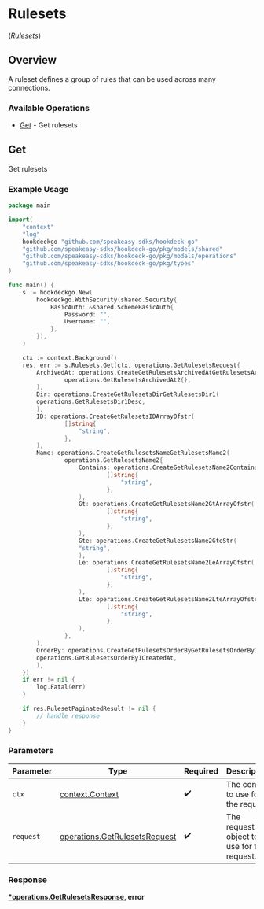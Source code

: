 # Rulesets
(*Rulesets*)

## Overview

A ruleset defines a group of rules that can be used across many connections.

### Available Operations

* [Get](#get) - Get rulesets

## Get

Get rulesets

### Example Usage

```go
package main

import(
	"context"
	"log"
	hookdeckgo "github.com/speakeasy-sdks/hookdeck-go"
	"github.com/speakeasy-sdks/hookdeck-go/pkg/models/shared"
	"github.com/speakeasy-sdks/hookdeck-go/pkg/models/operations"
	"github.com/speakeasy-sdks/hookdeck-go/pkg/types"
)

func main() {
    s := hookdeckgo.New(
        hookdeckgo.WithSecurity(shared.Security{
            BasicAuth: &shared.SchemeBasicAuth{
                Password: "",
                Username: "",
            },
        }),
    )

    ctx := context.Background()
    res, err := s.Rulesets.Get(ctx, operations.GetRulesetsRequest{
        ArchivedAt: operations.CreateGetRulesetsArchivedAtGetRulesetsArchivedAt2(
                operations.GetRulesetsArchivedAt2{},
        ),
        Dir: operations.CreateGetRulesetsDirGetRulesetsDir1(
        operations.GetRulesetsDir1Desc,
        ),
        ID: operations.CreateGetRulesetsIDArrayOfstr(
                []string{
                    "string",
                },
        ),
        Name: operations.CreateGetRulesetsNameGetRulesetsName2(
                operations.GetRulesetsName2{
                    Contains: operations.CreateGetRulesetsName2ContainsArrayOfstr(
                            []string{
                                "string",
                            },
                    ),
                    Gt: operations.CreateGetRulesetsName2GtArrayOfstr(
                            []string{
                                "string",
                            },
                    ),
                    Gte: operations.CreateGetRulesetsName2GteStr(
                    "string",
                    ),
                    Le: operations.CreateGetRulesetsName2LeArrayOfstr(
                            []string{
                                "string",
                            },
                    ),
                    Lte: operations.CreateGetRulesetsName2LteArrayOfstr(
                            []string{
                                "string",
                            },
                    ),
                },
        ),
        OrderBy: operations.CreateGetRulesetsOrderByGetRulesetsOrderBy1(
        operations.GetRulesetsOrderBy1CreatedAt,
        ),
    })
    if err != nil {
        log.Fatal(err)
    }

    if res.RulesetPaginatedResult != nil {
        // handle response
    }
}
```

### Parameters

| Parameter                                                                      | Type                                                                           | Required                                                                       | Description                                                                    |
| ------------------------------------------------------------------------------ | ------------------------------------------------------------------------------ | ------------------------------------------------------------------------------ | ------------------------------------------------------------------------------ |
| `ctx`                                                                          | [context.Context](https://pkg.go.dev/context#Context)                          | :heavy_check_mark:                                                             | The context to use for the request.                                            |
| `request`                                                                      | [operations.GetRulesetsRequest](../../models/operations/getrulesetsrequest.md) | :heavy_check_mark:                                                             | The request object to use for the request.                                     |


### Response

**[*operations.GetRulesetsResponse](../../models/operations/getrulesetsresponse.md), error**

